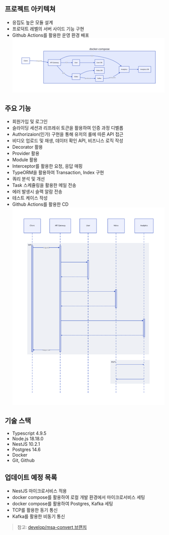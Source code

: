 ## 프로젝트 아키텍쳐

- 응집도 높은 모듈 설계
- 프로덕트 레벨의 서버 사이드 기능 구현
- Github Actions를 활용한 운영 환경 배포
  ![Alt text](./diagram/img/architecture.svg?raw=true)

## 주요 기능
- 회원가입 및 로그인
- 슬라이딩 세션과 리프레쉬 토큰을 활용하여 인증 과정 디벨롭
- Authorizaion(인가) 구현을 통해 유저의 롤에 따른 API 접근
- 비디오 업로드 및 재생, 데이터 확인 API, 비즈니스 로직 작성
- Decorator 활용
- Provider 활용
- Module 활용
- Interceptor를 활용한 요청, 응답 매핑
- TypeORM을 활용하여 Transaction, Index 구현
- 쿼리 분석 및 개선
- Task 스케쥴링을 활용한 메일 전송
- 에러 발생시 슬랙 알람 전송
- 테스트 케이스 작성
- Github Actions를 활용한 CD
  ![Alt text](./diagram/img/sequence.svg?raw=true)

## 기술 스택

- Typescript 4.9.5
- Node.js 18.18.0
- NestJS 10.2.1
- Postgres 14.6
- Docker
- Git, Github

## 업데이트 예정 목록
- NestJS 마이크로서비스 적용
- docker compose를 활용하여 로컬 개발 환경에서 마이크로서비스 세팅
- docker compose를 활용하여 Postgres, Kafka 세팅
- TCP를 활용한 동기 통신
- Kafka를 활용한 비동기 통신
> 참고: [develop/msa-convert 브랜치](https://github.com/leecoder5359/nest-msa/tree/develop/msa-convert)
